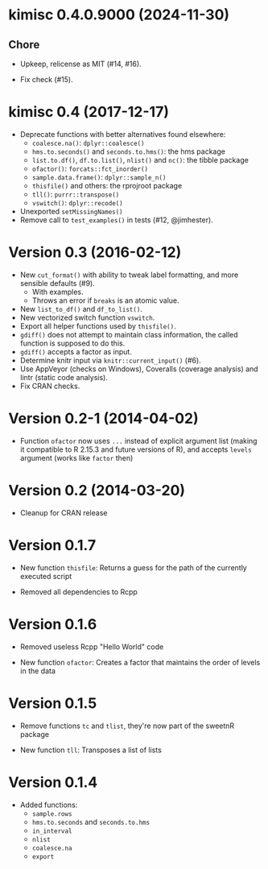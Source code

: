 <!-- NEWS.md is maintained by https://fledge.cynkra.com, contributors should not edit this file -->

# kimisc 0.4.0.9000 (2024-11-30)

## Chore

- Upkeep, relicense as MIT (#14, #16).

- Fix check (#15).


kimisc 0.4 (2017-12-17)
===

- Deprecate functions with better alternatives found elsewhere:
    - `coalesce.na()`: `dplyr::coalesce()`
    - `hms.to.seconds()` and `seconds.to.hms()`: the hms package
    - `list.to.df()`, `df.to.list()`, `nlist()` and `nc()`: the tibble package
    - `ofactor()`: `forcats::fct_inorder()`
    - `sample.data.frame()`: `dplyr::sample_n()`
    - `thisfile()` and others: the rprojroot package
    - `tll()`: `purrr::transpose()`
    - `vswitch()`: `dplyr::recode()`
- Unexported `setMissingNames()`
- Remove call to `test_examples()` in tests (#12, @jimhester).


Version 0.3 (2016-02-12)
===

- New `cut_format()` with ability to tweak label formatting, and more sensible defaults (#9).
    - With examples.
    - Throws an error if `breaks` is an atomic value.
- New `list_to_df()` and `df_to_list()`.
- New vectorized switch function `vswitch`.
- Export all helper functions used by `thisfile()`.
- `gdiff()` does not attempt to maintain class information, the called function is supposed to do this.
- `gdiff()` accepts a factor as input.
- Determine knitr input via `knitr::current_input()` (#6).
- Use AppVeyor (checks on Windows), Coveralls (coverage analysis) and lintr (static code analysis).
- Fix CRAN checks.


Version 0.2-1 (2014-04-02)
===

- Function `ofactor` now uses `...` instead of explicit argument list (making it
  compatible to R 2.15.3 and future versions of R), and accepts `levels`
  argument (works like `factor` then)

Version 0.2 (2014-03-20)
===

- Cleanup for CRAN release

Version 0.1.7
===

- New function `thisfile`: Returns a guess for the path of the currently
  executed script

- Removed all dependencies to Rcpp

Version 0.1.6
===

- Removed useless Rcpp "Hello World" code

- New function `ofactor`: Creates a factor that maintains the order of levels
  in the data

Version 0.1.5
===

- Remove functions `tc` and `tlist`, they're now part of the sweetnR package

- New function `tll`: Transposes a list of lists

Version 0.1.4
===

- Added functions:
    - `sample.rows`
    - `hms.to.seconds` and `seconds.to.hms`
    - `in_interval`
    - `nlist`
    - `coalesce.na`
    - `export`
